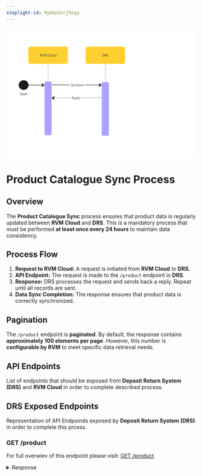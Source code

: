 ```yaml
---
stoplight-id: 9yhko2vrj5xqa
---
```


![DepositCatalogueSync.png](../../assets/images/DepositCatalogueSync.png)

# Product Catalogue Sync Process

## Overview

The **Product Catalogue Sync** process ensures that product data is regularly updated between **RVM Cloud** and **DRS**. This is a mandatory process that must be performed **at least once every 24 hours** to maintain data consistency.

## Process Flow

1. **Request to RVM Cloud:** A request is initiated from **RVM Cloud** to **DRS**.
2. **API Endpoint:** The request is made to the `/product` endpoint in **DRS**.
3. **Response:** DRS processes the request and sends back a reply. Repeat until all records are sent.
4. **Data Sync Completion:** The response ensures that product data is correctly synchronized.

## Pagination

The `/product` endpoint is **paginated**. By default, the response contains **approximately 100 elements per page**. However, this number is **configurable by RVM** to meet specific data retrieval needs.

## API Endpoints

List of endpoints that should be exposed from **Deposit Return System (DRS)** and **RVM Cloud** in order to complete described process.

## DRS Exposed Endpoints
Representation of API Endpoinds exposed by **Deposit Return System (DRS)** in order to complete this prcess.

### GET /product

For full overwiev of this endpoint please visit: [GET /product](https://kaucja.stoplight.io/docs/rvm-api/drs-openapi.yaml/paths/\~1product/get)

<details>
<summary>Response</summary>

```yaml jsonSchema
  $ref: '../../models/Product.yaml'
```

</details>